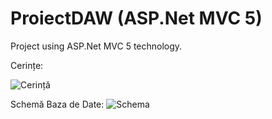 # ProiectDAW (ASP.Net MVC 5)
Project using ASP.Net MVC 5 technology.


Cerințe:

![Cerință](https://user-images.githubusercontent.com/56414737/104110661-81e09e00-52e2-11eb-9902-c8979f95ef97.jpg)


Schemă Baza de Date:
![Schema](https://user-images.githubusercontent.com/56414737/104110666-8f962380-52e2-11eb-9617-d2a748af3d0f.jpg)
